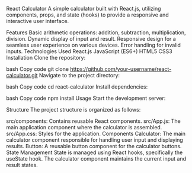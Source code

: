React Calculator
A simple calculator built with React.js, utilizing components, props, and state (hooks) to provide a responsive and interactive user interface.

Features
Basic arithmetic operations: addition, subtraction, multiplication, division.
Dynamic display of input and result.
Responsive design for a seamless user experience on various devices.
Error handling for invalid inputs.
Technologies Used
React.js
JavaScript (ES6+)
HTML5
CSS3
Installation
Clone the repository:

bash
Copy code
git clone https://github.com/your-username/react-calculator.git
Navigate to the project directory:

bash
Copy code
cd react-calculator
Install dependencies:

bash
Copy code
npm install
Usage
Start the development server:

Structure
The project structure is organized as follows:

src/components: Contains reusable React components.
src/App.js: The main application component where the calculator is assembled.
src/App.css: Styles for the application.
Components
Calculator: The main calculator component responsible for handling user input and displaying results.
Button: A reusable button component for the calculator buttons.
State Management
State is managed using React hooks, specifically the useState hook. The calculator component maintains the current input and result states.
